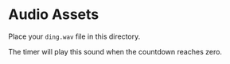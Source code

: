 # Audio Assets

Place your `ding.wav` file in this directory.

The timer will play this sound when the countdown reaches zero.
